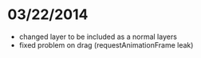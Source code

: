 # 03/22/2014

- changed layer to be included as a normal layers
- fixed problem on drag (requestAnimationFrame leak)
